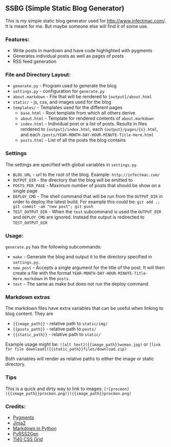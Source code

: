 ## SSBG (Simple Static Blog Generator)

This is my simple static blog generator used for <http://www.infectmac.com/>. It
is meant for me. But maybe someone else will find it of some use.

### Features:

* Write posts in mardown and have code highlighted with pygments
* Generates individual posts as well as pages of posts
* RSS feed generation

### File and Directory Layout:

* `generate.py` - Program used to generate the blog
* `settings.py` - configuration for `generate.py`
* `about.markdown` - File that will be rendered to `{output}/about.html`
* `static/` - js, css, and images used for the blog
* `templates/` - Templates used for the different pages
   * `base.html` - Root template from which all others derive
   * `about.html` - Template for rendered contents of `about.markdown`
   * `index.html` - Individual post or a list of posts. Results in files
   rendered to `{output}/index.html`, each `{output}/pages/{n}.html`, and each
   `/posts/YEAR-MONTH-DAY-HOUR-MINUTE-Title-Here.html`
   * `posts.html` - List of all the posts the blog contains

### Settings

The settings are specified with global variables in `settings.py`.

* `BLOG_URL` - url to the root of the blog. Example: `http://infectmac.com/`
* `OUTPUT_DIR` - the directory that the blog will be emitted to
* `POSTS_PER_PAGE` - Maximum number of posts that should be show on a single
page
* `DEPLOY_CMD` - The shell command that will be run from the `OUTPUT_DIR` in
  order to deploy the latest build. For example this could be:
  `git add .; git commit -am "new post"; git push`
* `TEST_OUTPUT_DIR` - When the `test` subcommand is used the `OUTPUT_DIR` and
  `DEPLOY_CMD` are ignored. Instead the output is redirected to
  `TEST_OUTPUT_DIR`

### Usage:

`generate.py` has the following subcommands:

* `make` - Generate the blog and output it to the directory specified in
`settings.py`.
* `new_post` - Accepts a single argument for the title of the post. It will then
create a file with the format `YEAR-MONTH-DAY-HOUR-MINUTE-Title-Here.markdown`
in the `posts`.
* `test` - The same as make but does not run the deploy command

### Markdown extras

The markdown files have extra variables that can be useful when linking to blog
content. They are
* `{{image_path}}` - relative path to `static/img/`
* `{{posts_path}}` - relative path to `posts/`
* `{{static_path}}` - relative path to `static/`

Example usage might be: `![alt text]({{image_path}}woman.jpg)` or
`[link for file download]({{static_path}}files/download.zip)`

Both variables will render as relative paths to either the image or static
directory.

### Tips

This is a quick and dirty way to link to images:
`[![procmon]({{image_path}}procmon.png)]({{image_path}}procmon.png)`

### Credits:

* [Pygments](http://pygments.org/)
* [Jinja2](http://jinja.pocoo.org/docs/)
* [Markdown in Python](http://www.freewisdom.org/projects/python-markdown/)
* [PyRSS2Gen](http://www.dalkescientific.com/Python/PyRSS2Gen.html)
* [1140 CSS Grid](http://cssgrid.net/)

